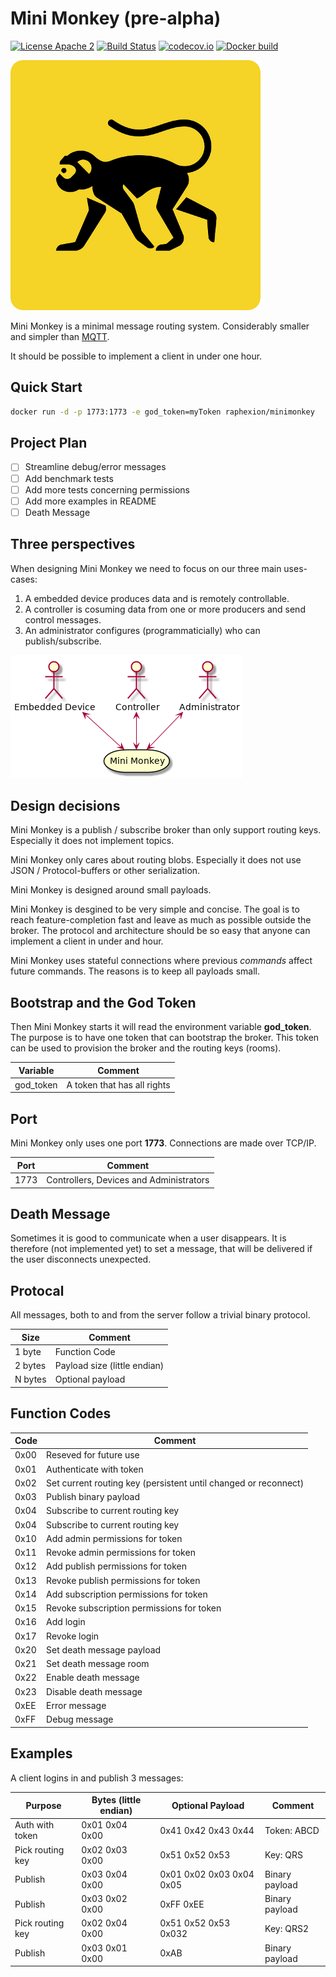 Mini Monkey (pre-alpha)
=======================

[![License Apache 2](https://img.shields.io/badge/License-Apache2-blue.svg)](https://www.apache.org/licenses/LICENSE-2.0)
[![Build Status](https://travis-ci.org/Raphexion/minimonkey.svg?branch=master)](https://travis-ci.org/Raphexion/minimonkey)
[![codecov.io](https://codecov.io/gh/Raphexion/minimonkey/coverage.svg?branch=master)](https://codecov.io/gh/Raphexion/minimonkey?branch=master)
[![Docker build](https://img.shields.io/docker/cloud/build/raphexion/minimonkey.svg?color=green)](https://hub.docker.com/r/raphexion/minimonkey)

![Logo](doc/minimonkey_small.png)

Mini Monkey is a minimal message routing system.
Considerably smaller and simpler than [MQTT](https://en.wikipedia.org/wiki/MQTT).

It should be possible to implement a client in under one hour.

Quick Start
-----------

```sh
docker run -d -p 1773:1773 -e god_token=myToken raphexion/minimonkey
```

Project Plan
------------

- [ ] Streamline debug/error messages
- [ ] Add benchmark tests
- [ ] Add more tests concerning permissions
- [ ] Add more examples in README
- [ ] Death Message

Three perspectives
------------------

When designing Mini Monkey we need to focus on our three main uses-cases:

1. A embedded device produces data and is remotely controllable.
2. A controller is cosuming data from one or more producers and send control messages.
3. An administrator configures (programmaticially) who can publish/subscribe.

![Three perspectives](doc/three_perspectives.png)

Design decisions
----------------

Mini Monkey is a publish / subscribe broker than only support routing keys.
Especially it does not implement topics.

Mini Monkey only cares about routing blobs.
Especially it does not use JSON / Protocol-buffers or other serialization.

Mini Monkey is designed around small payloads.

Mini Monkey is desgined to be very simple and concise.
The goal is to reach feature-completion fast and leave as much as possible outside the broker.
The protocol and architecture should be so easy that anyone can implement a client in under and hour.

Mini Monkey uses stateful connections where previous _commands_ affect future commands.
The reasons is to keep all payloads small.

Bootstrap and the God Token
---------------------------

Then Mini Monkey starts it will read the environment variable **god_token**.
The purpose is to have one token that can bootstrap the broker.
This token can be used to provision the broker and the routing keys (rooms).

| Variable  | Comment                                 |
|-----------|-----------------------------------------|
| god_token | A token that has all rights             |


Port
----

Mini Monkey only uses one port **1773**.
Connections are made over TCP/IP.

| Port | Comment                                 |
|------|-----------------------------------------|
| 1773 | Controllers, Devices and Administrators |

Death Message
-------------

Sometimes it is good to communicate when a user disappears.
It is therefore (not implemented yet) to set a message, that
will be delivered if the user disconnects unexpected.

Protocal
--------

All messages, both to and from the server follow a trivial binary protocol.

| Size    | Comment                          |
|---------|----------------------------------|
| 1 byte  | Function Code                    |
| 2 bytes | Payload size (little endian)     |
| N bytes | Optional payload                 |

Function Codes
--------------

| Code | Comment                                                         |
|------|-----------------------------------------------------------------|
| 0x00 | Reseved for future use                                          |
| 0x01 | Authenticate with token                                         |
| 0x02 | Set current routing key (persistent until changed or reconnect) |
| 0x03 | Publish binary payload                                          |
| 0x04 | Subscribe to current routing key                                |
| 0x04 | Subscribe to current routing key                                |
| 0x10 | Add admin permissions for token                                 |
| 0x11 | Revoke admin permissions for token                              |
| 0x12 | Add publish permissions for token                               |
| 0x13 | Revoke publish permissions for token                            |
| 0x14 | Add subscription permissions for token                          |
| 0x15 | Revoke subscription permissions for token                       |
| 0x16 | Add login                                                       |
| 0x17 | Revoke login                                                    |
| 0x20 | Set death message payload                                       |
| 0x21 | Set death message room                                          |
| 0x22 | Enable death message                                            |
| 0x23 | Disable death message                                           |
| 0xEE | Error message                                                   |
| 0xFF | Debug message                                                   |

Examples
--------

A client logins in and publish 3 messages:

| Purpose          | Bytes (little endian) | Optional Payload         | Comment        |
|------------------|-----------------------|--------------------------|----------------|
| Auth with token  | 0x01 0x04 0x00        | 0x41 0x42 0x43 0x44      | Token: ABCD    |
| Pick routing key | 0x02 0x03 0x00        | 0x51 0x52 0x53           | Key: QRS       |
| Publish          | 0x03 0x04 0x00        | 0x01 0x02 0x03 0x04 0x05 | Binary payload |
| Publish          | 0x03 0x02 0x00        | 0xFF 0xEE                | Binary payload |
| Pick routing key | 0x02 0x04 0x00        | 0x51 0x52 0x53 0x032     | Key: QRS2      |
| Publish          | 0x03 0x01 0x00        | 0xAB                     | Binary payload |
